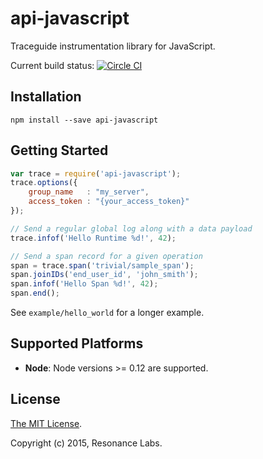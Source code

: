 # api-javascript

Traceguide instrumentation library for JavaScript.

Current build status: [![Circle CI](https://circleci.com/gh/traceguide/api-javascript/tree/master.svg?style=svg)](https://circleci.com/gh/traceguide/api-javascript/tree/master)

## Installation

```
npm install --save api-javascript
```

## Getting Started

```javascript
var trace = require('api-javascript');
trace.options({
    group_name   : "my_server",
    access_token : "{your_access_token}"
});

// Send a regular global log along with a data payload
trace.infof('Hello Runtime %d!', 42);

// Send a span record for a given operation
span = trace.span('trivial/sample_span');
span.joinIDs('end_user_id', 'john_smith');
span.infof('Hello Span %d!', 42);
span.end();
```

See `example/hello_world` for a longer example.

## Supported Platforms

* **Node**: Node versions >= 0.12 are supported.

## License

[The MIT License](LICENSE).

Copyright (c) 2015, Resonance Labs.
